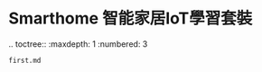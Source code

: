 Smarthome 智能家居IoT學習套裝
===================================


.. toctree::
    :maxdepth: 1
    :numbered: 3

    first.md



